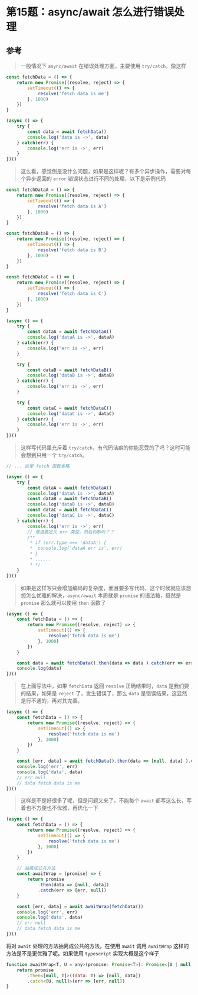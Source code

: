 # 第15题：async/await 怎么进行错误处理

## 参考

> 一般情况下 `async/await` 在错误处理方面，主要使用 `try/catch`，像这样

```js
const fetchData = () => {
    return new Promise((resolve, reject) => {
        setTimeout(() => {
            resolve('fetch data is me')
        }, 1000)
    })
}

(async () => {
    try {
        const data = await fetchData()
        console.log('data is ->', data)
    } catch(err) {
        console.log('err is ->', err)
    }
})()
```

> 这么看，感觉倒是没什么问题，如果是这样呢？有多个异步操作，需要对每个异步返回的 `error` 错误状态进行不同的处理，以下是示例代码

```js
const fetchDataA = () => {
    return new Promise((resolve, reject) => {
        setTimeout(() => {
            resolve('fetch data is A')
        }, 1000)
    })
}

const fetchDataB = () => {
    return new Promise((resolve, reject) => {
        setTimeout(() => {
            resolve('fetch data is B')
        }, 1000)
    })
}

const fetchDataC = () => {
    return new Promise((resolve, reject) => {
        setTimeout(() => {
            resolve('fetch data is C')
        }, 1000)
    })
}

(async () => {
    try {
        const dataA = await fetchDataA()
        console.log('dataA is ->', dataA)
    } catch(err) {
        console.log('err is ->', err)
    }

    try {
        const dataB = await fetchDataB()
        console.log('dataB is ->', dataB)
    } catch(err) {
        console.log('err is ->', err)
    }

    try {
        const dataC = await fetchDataC()
        console.log('dataC is ->', dataC)
    } catch(err) {
        console.log('err is ->', err)
    }
})()
```

> 这样写代码里充斥着 `try/catch`，有代码洁癖的你能忍受的了吗？这时可能会想到只用一个 `try/catch`。

```js
// ... 这里 fetch 函数省略

(async () => {
    try {
        const dataA = await fetchDataA()
        console.log('dataA is ->', dataA)
        const dataB = await fetchDataB()
        console.log('dataB is ->', dataB)
        const dataC = await fetchDataC()
        console.log('dataC is ->', dataC)
    } catch(err) {
        console.log('err is ->', err)
        // 难道要定义 err 类型，然后判断吗？？
        /**
         * if (err.type === 'dataA') {
         *  console.log('dataA err is', err)
         * }
         * ......
         * */
    }
})()
```

> 如果是这样写只会增加编码的复杂度，而且要多写代码，这个时候就应该想想怎么优雅的解决，`async/await` 本质就是 `promise` 的语法糖，既然是 `promise` 那么就可以使用 `then` 函数了

```js
(async () => {
    const fetchData = () => {
        return new Promise((resolve, reject) => {
            setTimeout(() => {
                resolve('fetch data is me')
            }, 1000)
        })
    }

    const data = await fetchData().then(data => data ).catch(err => err)
    console.log(data)
})()
```

> 在上面写法中，如果 `fetchData` 返回 `resolve` 正确结果时，`data` 是我们要的结果，如果是 `reject` 了，发生错误了，那么 `data` 是错误结果，这显然是行不通的，再对其完善。

```js
(async () => {
    const fetchData = () => {
        return new Promise((resolve, reject) => {
            setTimeout(() => {
                resolve('fetch data is me')
            }, 1000)
        })
    }

    const [err, data] = await fetchData().then(data => [null, data] ).catch(err => [err, null])
    console.log('err', err)
    console.log('data', data)
    // err null
    // data fetch data is me
})()
```

> 这样是不是好很多了呢，但是问题又来了，不能每个 `await` 都写这么长，写着也不方便也不优雅，再优化一下

```js
(async () => {
    const fetchData = () => {
        return new Promise((resolve, reject) => {
            setTimeout(() => {
                resolve('fetch data is me')
            }, 1000)
        })
    }

    // 抽离成公共方法
    const awaitWrap = (promise) => {
        return promise
            .then(data => [null, data])
            .catch(err => [err, null])
    }

    const [err, data] = await awaitWrap(fetchData())
    console.log('err', err)
    console.log('data', data)
    // err null
    // data fetch data is me
})()
```

将对 `await` 处理的方法抽离成公共的方法，在使用 `await` 调用 `awaitWrap` 这样的方法是不是更优雅了呢。如果使用 `typescript` 实现大概是这个样子

```js
function awaitWrap<T, U = any>(promise: Promise<T>): Promise<[U | null, T | null]> {
    return promise
        .then<[null, T]>((data: T) => [null, data])
        .catch<[U, null]>(err => [err, null])
}
```